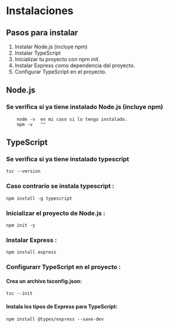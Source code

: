 
# Instalaciones 

## Pasos para instalar 

1. Instalar Node.js (incluye npm)
2. Instalar TypeScript 
3. Inicializar tu proyecto con npm init. 
4. Instalar Express como dependencia del proyecto. 
5. Configurar TypeScript en el proyecto.



## Node.js
### Se verifica si ya tiene instalado Node.js (incluye npm) 
```  
    node -v  en mi caso si lo tengo instalado.
    npm -v   ""
```
## TypeScript

### Se verifica si ya tiene instalado typescript 

``` 
tsc --version
``` 
### Caso contrario se instala typescript : 
``` 
npm install -g typescript
``` 
### Inicializar el proyecto de Node.js : 
``` 
npm init -y
``` 
### Instalar Express : 
``` 
npm install express
``` 
### Configurarr TypeScript en el proyecto : 
#### Crea un archivo tsconfig.json:
```
tsc --init
```
#### Instala los tipos de Express para TypeScript:
```
npm install @types/express --save-dev
```